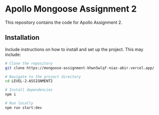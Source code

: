 # Apollo Mongoose Assignment 2

This repository contains the code for Apollo Assignment 2.

## Installation

Include instructions on how to install and set up the project. This may include:

```bash
# Clone the repository
git clone https://mongoose-assignment-khwn5wlqf-niaz-abir.vercel.app/

# Navigate to the project directory
cd LEVEL-2-ASSIGNMENT2

# Install dependencies
npm i

# Run locally
npm run start:dev
```
